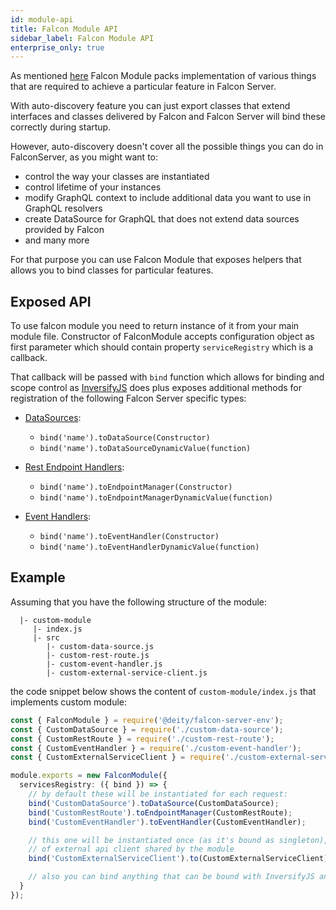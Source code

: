 ```yaml
---
id: module-api
title: Falcon Module API
sidebar_label: Falcon Module API
enterprise_only: true
---
```

 
As mentioned [here](./about#what-is-a-module-in-falcon) Falcon Module packs implementation of various things that are required to achieve a particular feature in Falcon Server.

With auto-discovery feature you can just export classes that extend interfaces and classes delivered by Falcon and Falcon Server will bind these correctly during startup.

However, auto-discovery doesn't cover all the possible things you can do in FalconServer, as you might want to:
- control the way your classes are instantiated 
- control lifetime of your instances
- modify GraphQL context to include additional data you want to use in GraphQL resolvers
- create DataSource for GraphQL that does not extend data sources provided by Falcon
- and many more

For that purpose you can use Falcon Module that exposes helpers that allows you to bind classes for particular features.

## Exposed API

To use falcon module you need to return instance of it from your main module file. Constructor of FalconModule accepts configuration object as first parameter which should contain property `serviceRegistry` which is a callback.

That callback will be passed with `bind` function which allows for binding and scope control as [InversifyJS](https://github.com/inversify/InversifyJS/blob/master/wiki/scope.md) does plus exposes additional methods for registration of the following Falcon Server specific types:

- [DataSources](../data-sources):
  - `bind('name').toDataSource(Constructor)`
  - `bind('name').toDataSourceDynamicValue(function)`

- [Rest Endpoint Handlers](../rest-endpoints):
  - `bind('name').toEndpointManager(Constructor)`
  - `bind('name').toEndpointManagerDynamicValue(function)`

- [Event Handlers](../event-handlers):
  - `bind('name').toEventHandler(Constructor)`
  - `bind('name').toEventHandlerDynamicValue(function)`

## Example

Assuming that you have the following structure of the module:

```
  |- custom-module
     |- index.js
     |- src
        |- custom-data-source.js
        |- custom-rest-route.js
        |- custom-event-handler.js
        |- custom-external-service-client.js
```

the code snippet below shows the content of `custom-module/index.js` that implements custom module:

```ts
const { FalconModule } = require('@deity/falcon-server-env');
const { CustomDataSource } = require('./custom-data-source');
const { CustomRestRoute } = require('./custom-rest-route');
const { CustomEventHandler } = require('./custom-event-handler');
const { CustomExternalServiceClient } = require('./custom-external-service-client');

module.exports = new FalconModule({
  servicesRegistry: ({ bind }) => {
    // by default these will be instantiated for each request:
    bind('CustomDataSource').toDataSource(CustomDataSource);
    bind('CustomRestRoute').toEndpointManager(CustomRestRoute);
    bind('CustomEventHandler').toEventHandler(CustomEventHandler);

    // this one will be instantiated once (as it's bound as singleton), as we want to have one instance 
    // of external api client shared by the module
    bind('CustomExternalServiceClient').to(CustomExternalServiceClient).inSingletonScope();

    // also you can bind anything that can be bound with InversifyJS and then inject it later in the code
  }
});
```